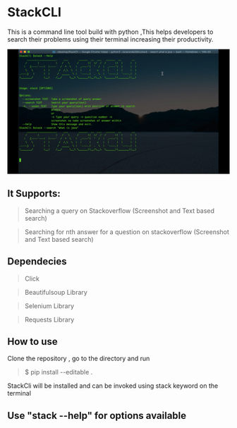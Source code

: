 # StackCLI
This is a command line tool build with python ,This helps developers to search their problems using their terminal 	   increasing their productivity.

![Alt text](./screenshot.png?raw=true "StackCLI")  <br />

## It Supports: 
> Searching a query on Stackoverflow (Screenshot and Text based search)

> Searching for nth answer for a question on stackoverflow (Screenshot and Text based search)


## Dependecies
> Click

> Beautifulsoup Library 

> Selenium Library

> Requests Library


## How to use
Clone the repository , go to the directory and run 
> $ pip install --editable .

StackCli will be installed and can be invoked using stack keyword on the terminal


## Use "stack --help" for options available
